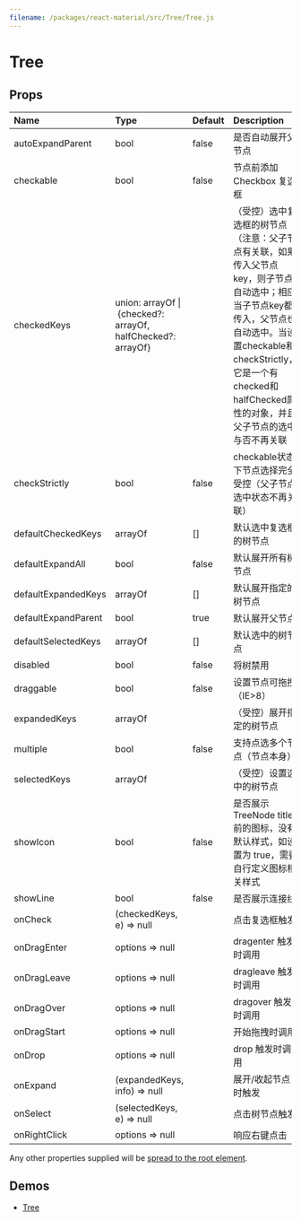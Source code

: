 ```yaml
---
filename: /packages/react-material/src/Tree/Tree.js
---
```


<!--- This documentation is automatically generated, do not try to edit it. -->

# Tree



## Props

| Name | Type | Default | Description |
|:-----|:-----|:--------|:------------|
| <span class="prop-name">autoExpandParent</span> | <span class="prop-type">bool | <span class="prop-default">false</span> | 是否自动展开父节点 |
| <span class="prop-name">checkable</span> | <span class="prop-type">bool | <span class="prop-default">false</span> | 节点前添加 Checkbox 复选框 |
| <span class="prop-name">checkedKeys</span> | <span class="prop-type">union:&nbsp;arrayOf&nbsp;&#124;<br>&nbsp;{checked?: arrayOf, halfChecked?: arrayOf}<br> |  | （受控）选中复选框的树节点 （注意：父子节点有关联，如果传入父节点key，则子节点自动选中；相应当子节点key都传入，父节点也自动选中。当设置checkable和checkStrictly，它是一个有checked和halfChecked属性的对象，并且父子节点的选中与否不再关联 |
| <span class="prop-name">checkStrictly</span> | <span class="prop-type">bool | <span class="prop-default">false</span> | checkable状态下节点选择完全受控（父子节点选中状态不再关联） |
| <span class="prop-name">defaultCheckedKeys</span> | <span class="prop-type">arrayOf | <span class="prop-default">[]</span> | 默认选中复选框的树节点 |
| <span class="prop-name">defaultExpandAll</span> | <span class="prop-type">bool | <span class="prop-default">false</span> | 默认展开所有树节点 |
| <span class="prop-name">defaultExpandedKeys</span> | <span class="prop-type">arrayOf | <span class="prop-default">[]</span> | 默认展开指定的树节点 |
| <span class="prop-name">defaultExpandParent</span> | <span class="prop-type">bool | <span class="prop-default">true</span> | 默认展开父节点 |
| <span class="prop-name">defaultSelectedKeys</span> | <span class="prop-type">arrayOf | <span class="prop-default">[]</span> | 默认选中的树节点 |
| <span class="prop-name">disabled</span> | <span class="prop-type">bool | <span class="prop-default">false</span> | 将树禁用 |
| <span class="prop-name">draggable</span> | <span class="prop-type">bool | <span class="prop-default">false</span> | 设置节点可拖拽（IE>8） |
| <span class="prop-name">expandedKeys</span> | <span class="prop-type">arrayOf |  | （受控）展开指定的树节点 |
| <span class="prop-name">multiple</span> | <span class="prop-type">bool | <span class="prop-default">false</span> | 支持点选多个节点（节点本身） |
| <span class="prop-name">selectedKeys</span> | <span class="prop-type">arrayOf |  | （受控）设置选中的树节点 |
| <span class="prop-name">showIcon</span> | <span class="prop-type">bool | <span class="prop-default">false</span> | 是否展示 TreeNode title 前的图标，没有默认样式，如设置为 true，需要自行定义图标相关样式 |
| <span class="prop-name">showLine</span> | <span class="prop-type">bool | <span class="prop-default">false</span> | 是否展示连接线 |
| <span class="prop-name">onCheck</span> | <span class="prop-type">(checkedKeys, e) => null |  | 点击复选框触发 |
| <span class="prop-name">onDragEnter</span> | <span class="prop-type">options => null |  | dragenter 触发时调用 |
| <span class="prop-name">onDragLeave</span> | <span class="prop-type">options => null |  | dragleave 触发时调用 |
| <span class="prop-name">onDragOver</span> | <span class="prop-type">options => null |  | dragover 触发时调用 |
| <span class="prop-name">onDragStart</span> | <span class="prop-type">options => null |  | 开始拖拽时调用 |
| <span class="prop-name">onDrop</span> | <span class="prop-type">options => null |  | drop 触发时调用 |
| <span class="prop-name">onExpand</span> | <span class="prop-type">(expandedKeys, info) => null |  | 展开/收起节点时触发 |
| <span class="prop-name">onSelect</span> | <span class="prop-type">(selectedKeys, e) => null |  | 点击树节点触发 |
| <span class="prop-name">onRightClick</span> | <span class="prop-type">options => null |  | 响应右键点击 |

Any other properties supplied will be [spread to the root element](/guides/api#spread).

## Demos

- [Tree](/demos/tree)

